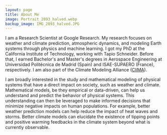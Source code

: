 ```yaml
---
layout: page
title: About Me
image: Portrait_2893_halved.webp
backup_image: IMG_2893_halved.JPG
---
```


I am a Research Scientist at Google Research. My research focuses on weather and climate prediction, atmospheric dynamics, and modeling Earth systems through physics and machine learning. I got my PhD at the California Institute of Technology, working with Tapio Schneider. Before that, I earned Bachelor's and Master's degrees in Aerospace Engineering at Universidad Politécnica de Madrid (Spain) and ISAE-SUPAERO (France), respectively. I am also part of the Climate Modeling Alliance ([CliMA](https://clima.caltech.edu)).

I am broadly interested in the study and mathematical modeling of physical systems that have a direct impact on society, such as weather and climate. Mathematical models, be they empirical or data-driven, can help us understand and predict the behavior of physical systems. This understanding can then be leveraged to make informed decisions that minimize negative impacts on human populations. For example, better weather prediction models can help reduce the impact of heat waves and storms. Better climate models can elucidate the existence of tipping points and positive warming feedbacks in the climate system beyond what is currently observable.
